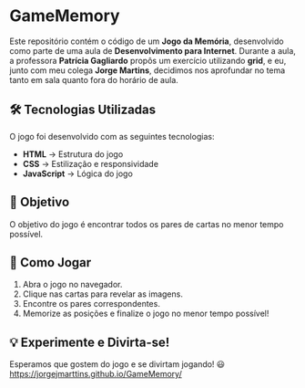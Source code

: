 # GameMemory

Este repositório contém o código de um **Jogo da Memória**, desenvolvido como parte de uma aula de **Desenvolvimento para Internet**. Durante a aula, a professora **Patrícia Gagliardo** propôs um exercício utilizando **grid**, e eu, junto com meu colega **Jorge Martins**, decidimos nos aprofundar no tema tanto em sala quanto fora do horário de aula.  

## 🛠 Tecnologias Utilizadas  
O jogo foi desenvolvido com as seguintes tecnologias:  
- **HTML** → Estrutura do jogo  
- **CSS** → Estilização e responsividade  
- **JavaScript** → Lógica do jogo  

## 🎯 Objetivo  
O objetivo do jogo é encontrar todos os pares de cartas no menor tempo possível.  

## 🚀 Como Jogar  
1. Abra o jogo no navegador.  
2. Clique nas cartas para revelar as imagens.  
3. Encontre os pares correspondentes.  
4. Memorize as posições e finalize o jogo no menor tempo possível!  

## 💡 Experimente e Divirta-se!  
Esperamos que gostem do jogo e se divirtam jogando! 😃  
https://jorgejmarttins.github.io/GameMemory/
